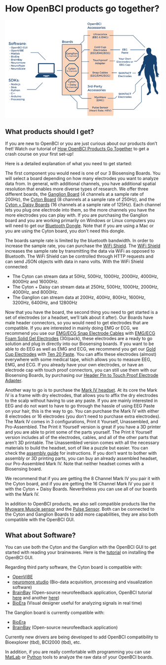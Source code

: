 # How OpenBCI products go together?

![image](../assets/images/How_products_go_together.png)

## What products should I get?

If you are new to OpenBCI or you are just curious about our products don’t fret! Watch our tutorial of [How OpenBCI Products Go Together](https://youtu.be/QIWswAOFp8w) to get a crash course on your first set-up!

Here is a detailed explanation of what you need to get started:

The first component you would need is one of our 3 Biosensing Boards. You will select a board depending on how many electrodes you want to analyze data from. In general, with additional channels, you have additional spatial resolution that enables more diverse types of research. We offer three different boards, the [Ganglion Board](https://shop.openbci.com/collections/frontpage/products/pre-order-ganglion-board) (4 channels at a sample rate of 200Hz), the [Cyton Board](https://shop.openbci.com/collections/frontpage/products/cyton-biosensing-board-8-channel?variant=38958638542) (8 channels at a sample rate of 250Hz), and the [Cyton + Daisy Boards](https://shop.openbci.com/collections/frontpage/products/cyton-daisy-biosensing-boards-16-channel?variant=38959256526) (16 channels at a sample rate of 125Hz). Each channel lets you plug one electrode into them, so the more channels you have the more electrodes you can play with. If you are purchasing the Ganglion board and you are working primarily on Windows or Linux computers you will need to get our [Bluetooth Dongle](https://shop.openbci.com/collections/frontpage/products/csr-4-0-bluetooth-dongle?variant=34793373070). Note that if you are using a Mac or you are using the Cyton board, you don't need this dongle.

The boards sample rate is limited by the bluetooth bandwidth. In order to increase the sample rate, you can purchase the [WiFi Shield](https://shop.openbci.com/collections/frontpage/products/wifi-shield?variant=44534009550). The [WiFi Shield](https://shop.openbci.com/collections/frontpage/products/wifi-shield?variant=44534009550) increases the sample rate by transmitting the data via WiFi as opposed to Bluetooth. The WiFi Shield can be controlled through HTTP requests and can send JSON objects with data in nano volts. With the WiFi Shield connected: 

* The Cyton can stream data at 50Hz, 500Hz, 1000Hz, 2000Hz, 4000Hz, 8000Hz and 16000Hz. 
* The Cyton + Daisy can stream data at 250Hz, 500Hz, 1000Hz, 2000Hz, 4000Hz, and 8000Hz. 
* The Ganglion can stream data at 200Hz, 400Hz, 800Hz, 1600Hz, 3200Hz, 6400Hz, and 12800Hz

Now that you have the board, the second thing you need to get started is a set of electrodes (or a headset, we’ll talk about it after). Our Boards have male header connectors, so you would need to get electrodes that are compatible. If you are interested in mainly doing EMG or ECG, we recommend you use our [EMG/ECG Snap Electrode Cables](https://shop.openbci.com/collections/frontpage/products/emg-ecg-snap-electrode-cables?variant=32372786958) with [EMG/ECG Foam Solid Gel Electrodes](https://shop.openbci.com/collections/frontpage/products/skintact-f301-pediatric-foam-solid-gel-electrodes-30-pack?variant=29467659395) (30/pack), these electrodes are a ready to go solution and plug in directly into our Biosensing boards. If you want to be able to do EEG as well as EMG and ECG, we recommend you get our [Gold Cup Electrodes](https://shop.openbci.com/collections/frontpage/products/openbci-gold-cup-electrodes?variant=9056028163) with [Ten 20 Paste](https://shop.openbci.com/collections/frontpage/products/ten20-conductive-paste-2oz-jars?variant=31373533198). You can affix these electrodes (almost) everywhere with some medical tape, which allows you to measure EEG, EMG, and ECG. If you already have your own electrodes, or have an electrode cap with touch proof connectors, you can still use them with our Biosensing Boards, by purchasing our [Header Pin to Touch Proof Electrode Adapter](https://shop.openbci.com/collections/frontpage/products/touch-proof-electrode-cable-adapter?variant=31007211715). 

Another way to go is to purchase the [Mark IV headset](https://shop.openbci.com/collections/frontpage/products/ultracortex-mark-iv). At its core the Mark IV is a frame with dry electrodes, that allows you to affix the dry electrodes to the scalp without having to use any paste. If you are mainly interested in EEG and do not want to have to go through the hassle of using EEG Paste on your hair, this is the way to go. You can purchase the Mark IV with either 8 electrodes or 16 electrodes (you don’t need to purchase extra electrodes). The Mark IV comes in 3 configurations, Print it Yourself, Unassembled, and Pro-Assembled. The Print it Yourself version is great if you have a 3D printer and you are able to print some of the parts yourself. The Print it Yourself version includes all of the electrodes, cables, and all of the other parts that aren’t 3D printable. The Unassembled version comes with all the necessary materials to build the headset, sort of like a puzzle but easier. You can check the [assembly guide](http://docs.openbci.com/Headware/01-Ultracortex-Mark-IV) for instructions. If you don’t want to bother with assembly or 3D printing parts, you can buy an already assembled headset, our Pro-Assembled Mark IV. Note that neither headset comes with a Biosensing board.

We recommend that if you are getting the 8 Channel Mark IV you pair it with the Cyton board, and if you are getting the 16 Channel Mark IV you pair it with the Cyton + Daisy Boards. Nevertheless you can use all of our boards with the Mark IV. 

In addition to OpenBCI products, we also sell compatible products like the [Myoware Muscle sensor](https://shop.openbci.com/collections/frontpage/products/myoware-muscle-sensor?variant=29472011267) and the [Pulse Sensor](https://shop.openbci.com/collections/frontpage/products/pulse-sensor?variant=22543672899). Both can be connected to the Cyton and Ganglion Boards to add more capabilities, they are also both compatible with the OpenBCI GUI.

## What about Software?

You can use both the Cyton and the Ganglion with the OpenBCI GUI to get started with reading your brainwaves. Here is the [tutorial](http://docs.openbci.com/OpenBCI%20Software/01-OpenBCI_GUI) on installing the OpenBCI GUI. 

Regarding third party software, the Cyton board is compatible with:

* [OpenViBE](http://openvibe.inria.fr/drivers-openbci/)
* [neuromore studio](https://doc.neuromore.com/?cat=0&page=2) (Bio-data acquisition, processing and visualization software)
* [BrainBay](http://www.shifz.org/brainbay/) (Open-source neurofeedback application, OpenBCI tutorial [here](https://sites.google.com/site/biofeedbackpages/brainbay-openbci) and another [here](http://www.autodidacts.io/use-openbci-with-brainbay-on-ubuntu-linux-and-wine/))
* [BioEra](http://www.proatech.com/be/manual.html#_OpenBCI) (Visual designer useful for analyzing signals in real time)

The Ganglion board is currently compatible with: 

* [BioEra](http://www.proatech.com/be/manual.html#_Toc477624700)
* [BrainBay](http://www.shifz.org/brainbay/) (Open-source neurofeedback application)

Currently new drivers are being developed to add OpenBCI compatibility to Bioexplorer (tbd), BCI2000 (tbd), etc.

In addition, if you are really comfortable with programming you can use [MatLab](http://docs.openbci.com/3rd%20Party%20Software/01-Matlab) or [Python](http://docs.openbci.com/3rd%20Party%20Software/04-LSL) tools to analyze the raw data of your OpenBCI boards.


